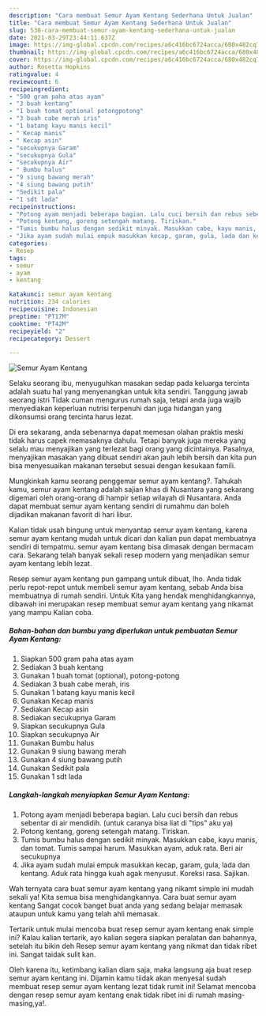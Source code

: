 ```yaml
---
description: "Cara membuat Semur Ayam Kentang Sederhana Untuk Jualan"
title: "Cara membuat Semur Ayam Kentang Sederhana Untuk Jualan"
slug: 530-cara-membuat-semur-ayam-kentang-sederhana-untuk-jualan
date: 2021-03-29T23:44:11.637Z
image: https://img-global.cpcdn.com/recipes/a6c416bc6724acca/680x482cq70/semur-ayam-kentang-foto-resep-utama.jpg
thumbnail: https://img-global.cpcdn.com/recipes/a6c416bc6724acca/680x482cq70/semur-ayam-kentang-foto-resep-utama.jpg
cover: https://img-global.cpcdn.com/recipes/a6c416bc6724acca/680x482cq70/semur-ayam-kentang-foto-resep-utama.jpg
author: Rosetta Hopkins
ratingvalue: 4
reviewcount: 6
recipeingredient:
- "500 gram paha atas ayam"
- "3 buah kentang"
- "1 buah tomat optional potongpotong"
- "3 buah cabe merah iris"
- "1 batang kayu manis kecil"
- " Kecap manis"
- " Kecap asin"
- "secukupnya Garam"
- "secukupnya Gula"
- "secukupnya Air"
- " Bumbu halus"
- "9 siung bawang merah"
- "4 siung bawang putih"
- "Sedikit pala"
- "1 sdt lada"
recipeinstructions:
- "Potong ayam menjadi beberapa bagian. Lalu cuci bersih dan rebus sebentar di air mendidih. (untuk caranya bisa liat di &#34;tips&#34; aku ya)"
- "Potong kentang, goreng setengah matang. Tiriskan."
- "Tumis bumbu halus dengan sedikit minyak. Masukkan cabe, kayu manis, dan tomat. Tumis sampai harum. Masukkan ayam, aduk rata. Beri air secukupnya"
- "Jika ayam sudah mulai empuk masukkan kecap, garam, gula, lada dan kentang. Aduk rata hingga kuah agak menyusut. Koreksi rasa. Sajikan."
categories:
- Resep
tags:
- semur
- ayam
- kentang

katakunci: semur ayam kentang 
nutrition: 234 calories
recipecuisine: Indonesian
preptime: "PT17M"
cooktime: "PT42M"
recipeyield: "2"
recipecategory: Dessert

---
```



![Semur Ayam Kentang](https://img-global.cpcdn.com/recipes/a6c416bc6724acca/680x482cq70/semur-ayam-kentang-foto-resep-utama.jpg)

Selaku seorang ibu, menyuguhkan masakan sedap pada keluarga tercinta adalah suatu hal yang menyenangkan untuk kita sendiri. Tanggung jawab seorang istri Tidak cuman mengurus rumah saja, tetapi anda juga wajib menyediakan keperluan nutrisi terpenuhi dan juga hidangan yang dikonsumsi orang tercinta harus lezat.

Di era  sekarang, anda sebenarnya dapat memesan olahan praktis meski tidak harus capek memasaknya dahulu. Tetapi banyak juga mereka yang selalu mau menyajikan yang terlezat bagi orang yang dicintainya. Pasalnya, menyajikan masakan yang dibuat sendiri akan jauh lebih bersih dan kita pun bisa menyesuaikan makanan tersebut sesuai dengan kesukaan famili. 



Mungkinkah kamu seorang penggemar semur ayam kentang?. Tahukah kamu, semur ayam kentang adalah sajian khas di Nusantara yang sekarang digemari oleh orang-orang di hampir setiap wilayah di Nusantara. Anda dapat membuat semur ayam kentang sendiri di rumahmu dan boleh dijadikan makanan favorit di hari libur.

Kalian tidak usah bingung untuk menyantap semur ayam kentang, karena semur ayam kentang mudah untuk dicari dan kalian pun dapat membuatnya sendiri di tempatmu. semur ayam kentang bisa dimasak dengan bermacam cara. Sekarang telah banyak sekali resep modern yang menjadikan semur ayam kentang lebih lezat.

Resep semur ayam kentang pun gampang untuk dibuat, lho. Anda tidak perlu repot-repot untuk membeli semur ayam kentang, sebab Anda bisa membuatnya di rumah sendiri. Untuk Kita yang hendak menghidangkannya, dibawah ini merupakan resep membuat semur ayam kentang yang nikamat yang mampu Kalian coba.

<!--inarticleads1-->

##### Bahan-bahan dan bumbu yang diperlukan untuk pembuatan Semur Ayam Kentang:

1. Siapkan 500 gram paha atas ayam
1. Sediakan 3 buah kentang
1. Gunakan 1 buah tomat (optional), potong-potong
1. Sediakan 3 buah cabe merah, iris
1. Gunakan 1 batang kayu manis kecil
1. Gunakan  Kecap manis
1. Sediakan  Kecap asin
1. Sediakan secukupnya Garam
1. Siapkan secukupnya Gula
1. Siapkan secukupnya Air
1. Gunakan  Bumbu halus
1. Gunakan 9 siung bawang merah
1. Gunakan 4 siung bawang putih
1. Gunakan Sedikit pala
1. Gunakan 1 sdt lada




<!--inarticleads2-->

##### Langkah-langkah menyiapkan Semur Ayam Kentang:

1. Potong ayam menjadi beberapa bagian. Lalu cuci bersih dan rebus sebentar di air mendidih. (untuk caranya bisa liat di &#34;tips&#34; aku ya)
1. Potong kentang, goreng setengah matang. Tiriskan.
1. Tumis bumbu halus dengan sedikit minyak. Masukkan cabe, kayu manis, dan tomat. Tumis sampai harum. Masukkan ayam, aduk rata. Beri air secukupnya
1. Jika ayam sudah mulai empuk masukkan kecap, garam, gula, lada dan kentang. Aduk rata hingga kuah agak menyusut. Koreksi rasa. Sajikan.




Wah ternyata cara buat semur ayam kentang yang nikamt simple ini mudah sekali ya! Kita semua bisa menghidangkannya. Cara buat semur ayam kentang Sangat cocok banget buat anda yang sedang belajar memasak ataupun untuk kamu yang telah ahli memasak.

Tertarik untuk mulai mencoba buat resep semur ayam kentang enak simple ini? Kalau kalian tertarik, ayo kalian segera siapkan peralatan dan bahannya, setelah itu bikin deh Resep semur ayam kentang yang nikmat dan tidak ribet ini. Sangat taidak sulit kan. 

Oleh karena itu, ketimbang kalian diam saja, maka langsung aja buat resep semur ayam kentang ini. Dijamin kamu tiidak akan menyesal sudah membuat resep semur ayam kentang lezat tidak rumit ini! Selamat mencoba dengan resep semur ayam kentang enak tidak ribet ini di rumah masing-masing,ya!.

